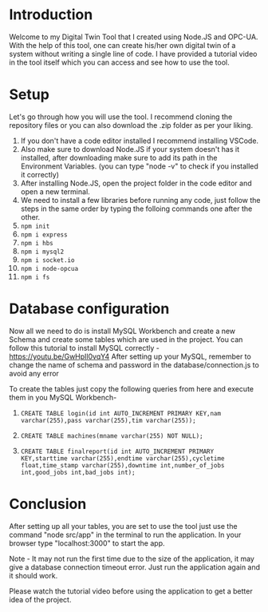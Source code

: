 # Introduction
Welcome to my Digital Twin Tool that I created using Node.JS and OPC-UA. With the help of this tool, one can create his/her own digital twin of a system without writing a single line of code.
I have provided a tutorial video in the tool itself which you can access and see how to use the tool.

# Setup
Let's go through how you will use the tool. I recommend cloning the repository files or you can also download the .zip folder as per your liking.
1) If you don't have a code editor installed I recommend installing VSCode.
2) Also make sure to download Node.JS if your system doesn't has it installed, after downloading make sure to add its path in the Environment Variables. (you can type "node -v" to check if you installed it correctly)
3) After installing Node.JS, open the project folder in the code editor and open a new terminal.
4) We need to install a few libraries before running any code, just follow the steps in the same order by typing the folloing commands one after the other.
5) ```npm init```
6) ```npm i express```
7) ```npm i hbs```
8) ```npm i mysql2```
9) ```npm i socket.io```
10) ```npm i node-opcua```
11) ```npm i fs```

# Database configuration
Now all we need to do is install MySQL Workbench and create a new Schema and create some tables which are used in the project.
You can follow this tutorial to install MySQL correctly - https://youtu.be/GwHpIl0vqY4
After setting up your MySQL, remember to change the name of schema and password in the database/connection.js to avoid any error

To create the tables just copy the following queries from here and execute them in you MySQL Workbench-

1) ```CREATE TABLE login(id int AUTO_INCREMENT PRIMARY KEY,nam varchar(255),pass varchar(255),tim varchar(255)); ```

2) ```CREATE TABLE machines(mname varchar(255) NOT NULL); ```

3) ```CREATE TABLE finalreport(id int AUTO_INCREMENT PRIMARY KEY,starttime varchar(255),endtime varchar(255),cycletime float,time_stamp varchar(255),downtime int,number_of_jobs int,good_jobs int,bad_jobs int); ```

# Conclusion
After setting up all your tables, you are set to use the tool just use the command "node src/app" in the terminal to run the application.
In your browser type "localhost:3000" to start the app.

Note - It may not run the first time due to the size of the application, it may give a database connection timeout error. Just run the application again and it should work.

Please watch the tutorial video before using the application to get a better idea of the project.

